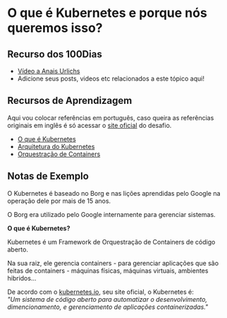 # O que é Kubernetes e porque nós queremos isso?

## Recurso dos 100Dias

- [Vídeo a Anais Urlichs](https://www.youtube.com/watch?v=fCpv7xSEyEI)
- Adicione seus posts, videos etc relacionados a este tópico aqui!

## Recursos de Aprendizagem

Aqui vou colocar referências em português, caso queira as referências originais em inglês é só acessar o [site oficial](https://100daysofkubernetes.io/start/intro-to-k8s.html#learning-resources) do desafio. 

- [O que é Kubernetes](https://www.youtube.com/watch?v=mVL0nOM3AGo)
- [Arquitetura do Kubernetes](https://www.youtube.com/watch?v=bPFxwwSfSmk)
- [Orquestração de Containers](https://www.youtube.com/watch?v=fH_yuV2bm9E)

## Notas de Exemplo

<p>O Kubernetes é baseado no Borg e nas lições aprendidas pelo Google na operação dele por mais de 15 anos.</p>

<p>O Borg era utilizado pelo Google internamente para gerenciar sistemas.</p>

**O que é Kubernetes?**

<p>Kubernetes é um Framework de Orquestração de Containers de código aberto.</p>

<p>Na sua raiz, ele gerencia containers - para gerenciar aplicações que são feitas de containers - máquinas físicas, máquinas virtuais, ambientes hibridos...</p>

De acordo com o [kubernetes.io](https://kubernetes.io/), seu site oficial, o Kubernetes é:
</br>
<i>"Um sistema de código aberto para automatizar o desenvolvimento, dimencionamento, e gerenciamento de aplicações containerizadas."</i>

